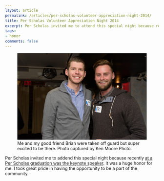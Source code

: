 ```yaml
---
layout: article
permalink: /articles/per-scholas-volunteer-appreciation-night-2014/
title: Per Scholas Volunteer Appreciation Night 2014
excerpt: Per Scholas invited me to attend this special night because recently I was the keynote speaker at their graduation.
tags:
- honor
comments: false
---
```


<figure>
  <img src="/assets/posts/per-scholas-volunteer-appreciation-2014/kennedyandbrian.jpg"/>
  <figcaption>Me and my good friend Brian were taken off guard but super excited to be there. Photo captured by Ken Moore Photo.</figcaption>
</figure>

<p>Per Scholas invited me to addend this special night because recently <a href="/articles/per-scholas-keynote-speaker/">at a Per Scholas graduation was the keynote speaker</a>. It was a huge honor for me. I took great pride in having the opportunity to be a part of the community.</p>
